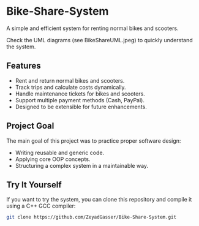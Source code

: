 # Bike-Share-System

A simple and efficient system for renting normal bikes and scooters.

Check the UML diagrams (see BikeShareUML.jpeg) to quickly understand the system.
## Features

- Rent and return normal bikes and scooters.  
- Track trips and calculate costs dynamically.  
- Handle maintenance tickets for bikes and scooters.  
- Support multiple payment methods (Cash, PayPal).  
- Designed to be extensible for future enhancements.  

## Project Goal

The main goal of this project was to practice proper software design:

- Writing reusable and generic code.  
- Applying core OOP concepts.  
- Structuring a complex system in a maintainable way.  

## Try It Yourself

If you want to try the system, you can clone this repository and compile it using a C++ GCC compiler:

```bash
git clone https://github.com/ZeyadGasser/Bike-Share-System.git

